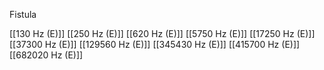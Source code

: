 Fistula

[[130 Hz (E)]]
[[250 Hz (E)]]
[[620 Hz (E)]]
[[5750 Hz (E)]]
[[17250 Hz (E)]]
[[37300 Hz (E)]]
[[129560 Hz (E)]]
[[345430 Hz (E)]]
[[415700 Hz (E)]]
[[682020 Hz (E)]]